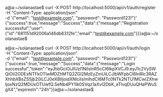a@a:~/solanastae$ curl -X POST http://localhost:5000/api/v1/auth/register \
-H "Content-Type: application/json" \
-d '{"email": "test@example.com", "password": "Password123!"}'
{"success":true,"message":"Success","data":{"message":"Registration successful","user":{"id":"681151d92006a146db6312fe","email":"test@example.com"}}}a@a:~/solanastae$ 







a@a:~/solanastae$ curl -X POST http://localhost:5000/api/v1/auth/login \
-H "Content-Type: application/json" \
-d '{"email": "test@example.com", "password": "Password123!"}'
{"success":true,"message":"Success","data":{"message":"Login successful","token":"eyJhbGciOiJIUzI1NiIsInR5cCI6IkpXVCJ9.eyJ1c2VySWQiOiI2ODExNTFkOTIwMDZhMTQ2ZGI2MzEyZmUiLCJlbWFpbCI6InRlc3RAZXhhbXBsZS5jb20iLCJ0eXBlIjoidXNlciIsImlhdCI6MTc0NTk2NTU1MCwiZXhwIjoxNzQ2MDUxOTUwfQ.SeNb4PY1Ik0SVqz1aXvI2DbK_eTlvqDUuQHaPWuSgX4","expiresIn":"24h"}}a@a:~/solanastae$ 
